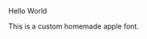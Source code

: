 <head>
<link rel="preconnect" href="https://fonts.googleapis.com">
<link rel="preconnect" href="https://fonts.gstatic.com" crossorigin>
<link href="https://fonts.googleapis.com/css2?family=Homemade+Apple&display=swap" rel="stylesheet">
<style>
  @font-face {
  font-family: "Homemade Apple";
  src: local("Homemade Apple"), 
    local("Homamde-Apple");
  }
<!-- p: { font-family: 'Homemade Apple', cursive; } -->
</style>
</Head>
Hello World
<p>This is a custom homemade apple font.</p>
